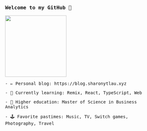 <h3><samp> Welcome to my GitHub 🙌 </samp></h3>
<p>
  <img width="200" src="https://media.giphy.com/media/Wsk723nT8tXpe/giphy.gif">
</p>

<p><samp> - ✏️ Personal blog: https://blog.sharonytlau.xyz </samp></p>
<p><samp> - 🌱 Currently learning: Remix, React, TypeScript, Web </samp></p>
<p><samp> - 📖 Higher education: Master of Science in Business Analytics </samp></p>
<p><samp> - 🕹️ Favorite pastimes: Music, TV, Switch games, Photography, Travel </samp></p>
